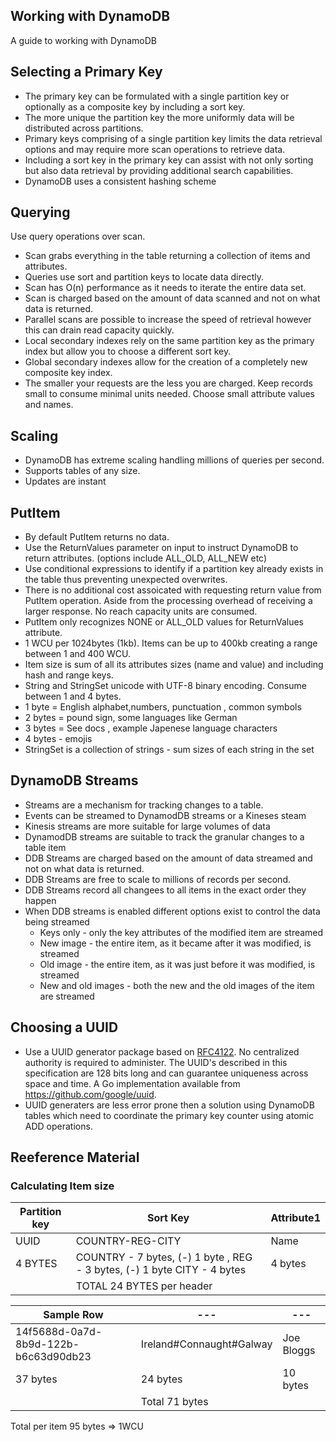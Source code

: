 ## Working with DynamoDB

A guide to working with DynamoDB

## Selecting a Primary Key

- The primary key can be formulated with a single partition key or optionally as a composite key by including a sort key.
- The more unique the partition key the more uniformly data will be distributed across partitions.
- Primary keys comprising of a single partition key limits the data retrieval options and may require more scan operations to retrieve data.
- Including a sort key in the primary key can assist with not only sorting but also data retrieval by providing additional search capabilities.
- DynamoDB uses a consistent hashing scheme

## Querying

Use query operations over scan.

- Scan grabs everything in the table returning a collection of items and attributes.
- Queries use sort and partition keys to locate data directly.
- Scan has O(n) performance as it needs to iterate the entire data set.
- Scan is charged based on the amount of data scanned and not on what data is returned.
- Parallel scans are possible to increase the speed of retrieval however this can drain read capacity quickly.
- Local secondary indexes rely on the same partition key as the primary index but allow you to choose a different sort key.
- Global secondary indexes allow for the creation of a completely new composite key index.
- The smaller your requests are the less you are charged. Keep records small to consume minimal units needed. Choose small attribute values and names.

## Scaling

- DynamoDB has extreme scaling handling millions of queries per second.
- Supports tables of any size.
- Updates are instant

## PutItem

- By default PutItem returns no data.
- Use the ReturnValues parameter on input to instruct DynamoDB to return attributes. (options include ALL_OLD, ALL_NEW etc)
- Use conditional expressions to identify if a partition key already exists in the table thus preventing unexpected overwrites.
- There is no additional cost assoicated with requesting return value from PutItem operation. Aside from the processing overhead of receiving a larger response. No reach capacity units are consumed.
- PutItem only recognizes NONE or ALL_OLD values for ReturnValues attribute.
- 1 WCU per 1024bytes (1kb). Items can be up to 400kb creating a range between 1 and 400 WCU.
- Item size is sum of all its attributes sizes (name and value) and including hash and range keys.
- String and StringSet unicode with UTF-8 binary encoding. Consume between 1 and 4 bytes.
- 1 byte = English alphabet,numbers, punctuation , common symbols
- 2 bytes = pound sign, some languages like German
- 3 bytes = See docs , example Japenese language characters
- 4 bytes - emojis
- StringSet is a collection of strings - sum sizes of each string in the set

## DynamoDB Streams

- Streams are a mechanism for tracking changes to a table.
- Events can be streamed to DynamodDB streams or a Kineses steam
- Kinesis streams are more suitable for large volumes of data
- DynamodDB streams are suitable to track the granular changes to a table item
- DDB Streams are charged based on the amount of data streamed and not on what data is returned.
- DDB Streams are free to scale to millions of records per second.
- DDB Streams record all changees to all items in the exact order they happen
- When DDB streams is enabled different options exist to control the data being streamed
  - Keys only - only the key attributes of the modified item are streamed
  - New image - the entire item, as it became after it was modified, is streamed
  - Old image - the entire item, as it was just before it was modified, is streamed
  - New and old images - both the new and the old images of the item are streamed


## Choosing a UUID

- Use a UUID generator package based on [RFC4122](https://www.rfc-editor.org/rfc/rfc4122.html). No centralized authority is required to administer. The UUID's described in this specification are 128 bits long and can guarantee uniqueness across space and time. A Go implementation available from https://github.com/google/uuid.
- UUID generaters are less error prone then a solution using DynamoDB tables which need to coordinate the primary key counter using atomic ADD operations.

## Reeference Material

### Calculating Item size

| Partition key | Sort Key                                                                 | Attribute1 |
| ------------- | ------------------------------------------------------------------------ | ---------- |
| UUID          | COUNTRY-REG-CITY                                                         | Name       |
| 4 BYTES       | COUNTRY - 7 bytes, (-) 1 byte , REG - 3 bytes, (-) 1 byte CITY - 4 bytes | 4 bytes    |
|               | TOTAL 24 BYTES per header                                                |

| Sample Row                           | ---                      | ---        |
| ------------------------------------ | ------------------------ | ---------- |
| 14f5688d-0a7d-8b9d-122b-b6c63d90db23 | Ireland#Connaught#Galway | Joe Bloggs |
| 37 bytes                             | 24 bytes                 | 10 bytes   |
|                                      | Total 71 bytes           |

Total per item 95 bytes => 1WCU
